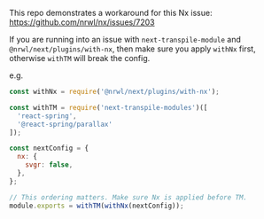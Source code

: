 This repo demonstrates a workaround for this Nx issue: https://github.com/nrwl/nx/issues/7203

If you are running into an issue with `next-transpile-module` and `@nrwl/next/plugins/with-nx`, then make sure you apply `withNx` first, otherwise `withTM` will break the config.

e.g.

```javascript
const withNx = require('@nrwl/next/plugins/with-nx');

const withTM = require('next-transpile-modules')([
  'react-spring',
  '@react-spring/parallax'
]);

const nextConfig = {
  nx: {
    svgr: false,
  },
};

// This ordering matters. Make sure Nx is applied before TM.
module.exports = withTM(withNx(nextConfig));
```
